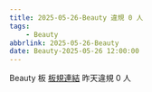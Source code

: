 ```yaml
---
title: 2025-05-26-Beauty 違規 0 人
tags:
    - Beauty
abbrlink: 2025-05-26-Beauty
date: Beauty-2025-05-26 12:00:00
---
```

Beauty 板 [板規連結](https://www.ptt.cc/bbs/Beauty/M.1630069980.A.84B.html)
昨天違規 0 人
